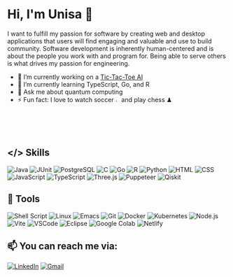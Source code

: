 # Hi, I'm Unisa :wave:
<p>I want to fulfill my passion for software by creating web and desktop applications that users will find engaging and valuable and use to build community. Software development is inherently human-centered and is about the people you work with and program for. Being able to serve others is what drives my passion for engineering.</p>

<!--
**ubangura/ubangura** is a ✨ _special_ ✨ repository because its `README.md` (this file) appears on your GitHub profile. -->

- 🔭 I’m currently working on a [Tic-Tac-Toe AI](https://github.com/ubangura/Tic-Tac-Toe-AI)
- 🌱 I’m currently learning TypeScript, Go, and R
- 💬 Ask me about quantum computing
- ⚡ Fun fact: I love to watch soccer <img src="https://img.icons8.com/?size=512&id=21736&format=png"  width="2%" height="2%" alt="Manchester United"> and play chess ♟

## </> Skills
![Java](https://img.shields.io/badge/java-%23ED8B00.svg?style=for-the-badge&logo=openjdk&logoColor=white)
![JUnit](https://img.shields.io/badge/Junit5-25A162?style=for-the-badge&logo=junit5&logoColor=white)
![PostgreSQL](https://img.shields.io/badge/PostgreSQL-316192?style=for-the-badge&logo=postgresql&logoColor=white)
![C](https://img.shields.io/badge/c-%2300599C.svg?style=for-the-badge&logo=c&logoColor=white)
![Go](https://img.shields.io/badge/go-%2300ADD8.svg?style=for-the-badge&logo=go&logoColor=white)
![R](https://img.shields.io/badge/r-%23276DC3.svg?style=for-the-badge&logo=r&logoColor=white)
![Python](https://img.shields.io/badge/Python-FFD43B?style=for-the-badge&logo=python&logoColor=blue)
![HTML](https://img.shields.io/badge/HTML5-E34F26?style=for-the-badge&logo=html5&logoColor=white)
![CSS](https://img.shields.io/badge/CSS3-1572B6?style=for-the-badge&logo=css3&logoColor=white)
![JavaScript](https://img.shields.io/badge/javascript-%23323330.svg?style=for-the-badge&logo=javascript&logoColor=%23F7DF1E)
![TypeScript](https://img.shields.io/badge/TypeScript-007ACC?style=for-the-badge&logo=typescript&logoColor=white)
![Three.js](https://img.shields.io/badge/ThreeJs-black?style=for-the-badge&logo=three.js&logoColor=white)
![Puppeteer](https://img.shields.io/badge/Puppeteer-40B5A4?style=for-the-badge&logo=Puppeteer&logoColor=white)
![Qiskit](https://img.shields.io/badge/Qiskit-%236929C4.svg?style=for-the-badge&logo=Qiskit&logoColor=white)

## 🔧 Tools
![Shell Script](https://img.shields.io/badge/shell_script-%23121011.svg?style=for-the-badge&logo=gnu-bash&logoColor=white)
![Linux](https://img.shields.io/badge/Linux-FCC624?style=for-the-badge&logo=linux&logoColor=black)
![Emacs](https://img.shields.io/badge/Emacs-%237F5AB6.svg?&style=for-the-badge&logo=gnu-emacs&logoColor=white)
![Git](https://img.shields.io/badge/GIT-E44C30?style=for-the-badge&logo=git&logoColor=white)
![Docker](https://img.shields.io/badge/docker-%230db7ed.svg?style=for-the-badge&logo=docker&logoColor=white)
![Kubernetes](https://img.shields.io/badge/kubernetes-%23326ce5.svg?style=for-the-badge&logo=kubernetes&logoColor=white)
![Node.js](https://img.shields.io/badge/Node.js-339933?style=for-the-badge&logo=nodedotjs&logoColor=white)
![Vite](https://img.shields.io/badge/vite-%23646CFF.svg?style=for-the-badge&logo=vite&logoColor=white)
![VSCode](https://img.shields.io/badge/VSCode-0078D4?style=for-the-badge&logo=visual%20studio%20code&logoColor=white)
![Eclipse](https://img.shields.io/badge/Eclipse-2C2255?style=for-the-badge&logo=eclipse&logoColor=white)
![Google Colab](https://img.shields.io/badge/Colab-F9AB00?style=for-the-badge&logo=googlecolab&color=525252)
![Netlify](https://img.shields.io/badge/Netlify-00C7B7?style=for-the-badge&logo=netlify&logoColor=white)
<!-- Contact -->

## 📫 You can reach me via:

[![LinkedIn](https://img.shields.io/badge/ubangura-informational?style=for-the-badge&logo=linkedin&logoColor=white&labelColor=blue&color=blue)](https://www.linkedin.com/in/ubangura/)
[![Gmail](https://img.shields.io/badge/ubangura92-informational?style=for-the-badge&logo=gmail&logoColor=white&labelColor=red&color=red)](mailto:ubangura92@gmail.com)
